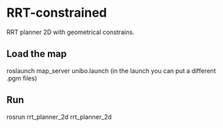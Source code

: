 # RRT-constrained
RRT planner 2D with geometrical constrains.

## Load the map
roslaunch map_server unibo.launch (in the launch you can put a different .pgm files)

## Run
rosrun rrt_planner_2d rrt_planner_2d
